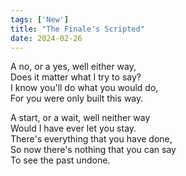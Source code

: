 ```yaml
---
tags: ['New']
title: "The Finale's Scripted"
date: 2024-02-26
---
```


A no, or a yes, well either way,  
Does it matter what I try to say?  
I know you'll do what you would do,  
For you were only built this way.

A start, or a wait, well neither way  
Would I have ever let you stay.  
There's everything that you have done,  
So now there's nothing that you can say  
To see the past undone.
